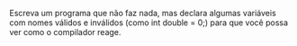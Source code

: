 <p>
Escreva um programa que não faz nada, mas declara algumas variáveis com nomes válidos e inválidos (como int double = 0;) para que você possa ver como o compilador reage.
</p>